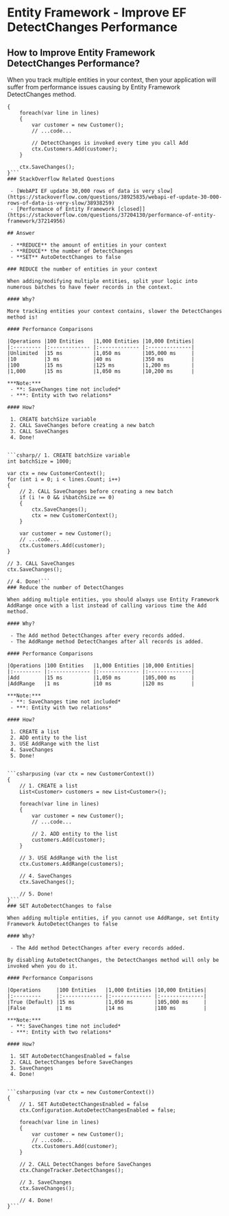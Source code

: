 # Entity Framework - Improve EF DetectChanges Performance

## How to Improve Entity Framework DetectChanges Performance?

When you track multiple entities in your context, then your application will suffer from performance issues causing by Entity Framework DetectChanges method.


```csharpusing (var ctx = new CustomerContext())
{
    foreach(var line in lines)
    {
        var customer = new Customer();
        // ...code...
        
        // DetectChanges is invoked every time you call Add
        ctx.Customers.Add(customer);
    }
    
    ctx.SaveChanges();
}```
### StackOverflow Related Questions

 - [WebAPI EF update 30,000 rows of data is very slow](https://stackoverflow.com/questions/38925835/webapi-ef-update-30-000-rows-of-data-is-very-slow/38938259)
 - [Performance of Entity Framework [closed]](https://stackoverflow.com/questions/37204130/performance-of-entity-framework/37214956)

## Answer

 - **REDUCE** the amount of entities in your context
 - **REDUCE** the number of DetectChanges
 - **SET** AutoDetectChanges to false

### REDUCE the number of entities in your context

When adding/modifying multiple entities, split your logic into numerous batches to have fewer records in the context.

#### Why?

More tracking entities your context contains, slower the DetectChanges method is!

#### Performance Comparisons

|Operations	|100 Entities	|1,000 Entities	|10,000 Entities|
|:--------- |:------------- |:------------- |:--------------|
|Unlimited	|15 ms	        |1,050 ms	    |105,000 ms     |
|10	        |3 ms	        |40 ms	        |350 ms         |
|100	    |15 ms	        |125 ms	        |1,200 ms       |
|1,000	    |15 ms	        |1,050 ms	    |10,200 ms      |

***Note:***
 - **: SaveChanges time not included*
 - ***: Entity with two relations*

#### How?

 1. CREATE batchSize variable
 2. CALL SaveChanges before creating a new batch
 3. CALL SaveChanges
 4. Done!


```csharp// 1. CREATE batchSize variable
int batchSize = 1000;

var ctx = new CustomerContext();
for (int i = 0; i < lines.Count; i++)
{
    // 2. CALL SaveChanges before creating a new batch
    if (i != 0 && i%batchSize == 0)
    {
        ctx.SaveChanges();
        ctx = new CustomerContext();
    }

    var customer = new Customer();
    // ...code...
    ctx.Customers.Add(customer);
}

// 3. CALL SaveChanges
ctx.SaveChanges();

// 4. Done!```
### Reduce the number of DetectChanges

When adding multiple entities, you should always use Entity Framework AddRange once with a list instead of calling various time the Add method.

#### Why?

 - The Add method DetectChanges after every records added.
 - The AddRange method DetectChanges after all records is added.

#### Performance Comparisons

|Operations	|100 Entities	|1,000 Entities	|10,000 Entities|
|:--------- |:------------- |:------------- |:--------------|
|Add	    |15 ms	        |1,050 ms	    |105,000 ms     |
|AddRange	|1 ms	        |10 ms	        |120 ms         |

***Note:***
 - **: SaveChanges time not included*
 - ***: Entity with two relations*

#### How?

 1. CREATE a list
 2. ADD entity to the list
 3. USE AddRange with the list
 4. SaveChanges
 5. Done!


```csharpusing (var ctx = new CustomerContext())
{
    // 1. CREATE a list
    List<Customer> customers = new List<Customer>();
    
    foreach(var line in lines)
    {
        var customer = new Customer();
        // ...code...
        
        // 2. ADD entity to the list
        customers.Add(customer);
    }
    
    // 3. USE AddRange with the list
    ctx.Customers.AddRange(customers);
    
    // 4. SaveChanges
    ctx.SaveChanges();
    
    // 5. Done!
}```
### SET AutoDetectChanges to false

When adding multiple entities, if you cannot use AddRange, set Entity Framework AutoDetectChanges to false

#### Why?

 - The Add method DetectChanges after every records added.

By disabling AutoDetectChanges, the DetectChanges method will only be invoked when you do it.

#### Performance Comparisons

|Operations	    |100 Entities	|1,000 Entities	|10,000 Entities|
|:---------     |:------------- |:------------- |:--------------|
|True (Default)	|15 ms	        |1,050 ms	    |105,000 ms     |
|False	        |1 ms           |14 ms	        |180 ms         |

***Note:***
 - **: SaveChanges time not included*
 - ***: Entity with two relations*

#### How?

 1. SET AutoDetectChangesEnabled = false
 2. CALL DetectChanges before SaveChanges
 3. SaveChanges
 4. Done!


```csharpusing (var ctx = new CustomerContext())
{
    // 1. SET AutoDetectChangesEnabled = false
    ctx.Configuration.AutoDetectChangesEnabled = false;
     
    foreach(var line in lines)
    {
        var customer = new Customer();
        // ...code...
        ctx.Customers.Add(customer);
    }
    
    // 2. CALL DetectChanges before SaveChanges
    ctx.ChangeTracker.DetectChanges();
    
    // 3. SaveChanges
    ctx.SaveChanges();
    
    // 4. Done!
}```

